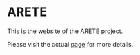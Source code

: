 # ARETE

This is the website of the ARETE project.

Please visit the actual [page](beiko-lab.github.io/ARETE-page) for more details.
